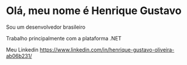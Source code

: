 # Olá, meu nome é Henrique Gustavo

Sou um desenvolvedor brasileiro

Trabalho principalmente com a plataforma .NET


Meu Linkedin
https://www.linkedin.com/in/henrique-gustavo-oliveira-ab06b231/

<!---
henriiq/henriiq is a ✨ special ✨ repository because its `README.md` (this file) appears on your GitHub profile.
You can click the Preview link to take a look at your changes.
--->
